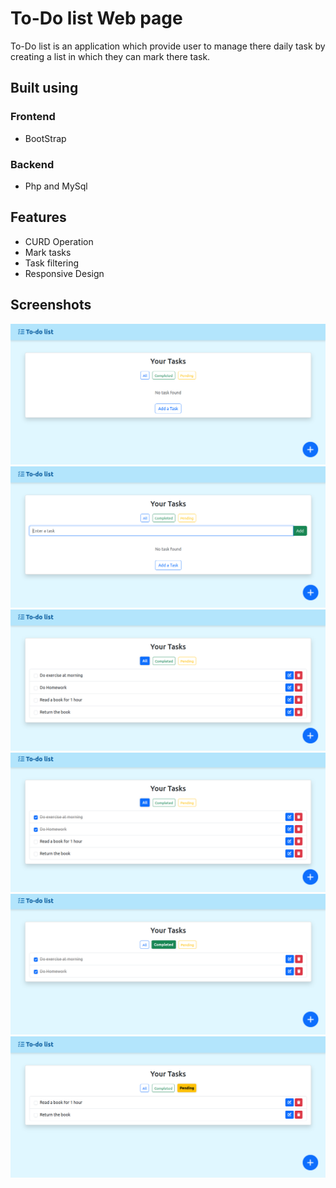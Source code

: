 # To-Do list Web page
To-Do list is an application which provide user to manage there daily task by creating a list in which they can mark there task.

## Built using
### Frontend
- BootStrap
### Backend
- Php and MySql

## Features
- CURD Operation
- Mark tasks
- Task filtering
- Responsive Design

## Screenshots
![img1](https://github.com/Dut-out/RISE-intern/blob/main/screenshots/screenshots/img1.png)
![img2](https://github.com/Dut-out/RISE-intern/blob/main/screenshots/screenshots/img2.png)
![img3](https://github.com/Dut-out/RISE-intern/blob/main/screenshots/screenshots/img3.png)
![img4](https://github.com/Dut-out/RISE-intern/blob/main/screenshots/screenshots/img4.png)
![img5](https://github.com/Dut-out/RISE-intern/blob/main/screenshots/screenshots/img5.png)
![img6](https://github.com/Dut-out/RISE-intern/blob/main/screenshots/screenshots/img6.png)
